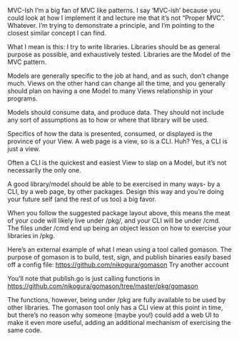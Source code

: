 MVC-Ish
I’m a big fan of MVC like patterns.  I say ‘MVC-ish’ because you could look at how I implement it and lecture me that it’s not “Proper MVC”.  Whatever.  I’m trying to demonstrate a principle, and I’m pointing to the closest similar concept I can find.

What I mean is this:  I try to write libraries.  Libraries should be as general purpose as possible, and exhaustively tested.  Libraries are the Model of the MVC pattern.  

Models are generally specific to the job at hand, and as such, don’t change much.  Views on the other hand can change all the time, and you generally should plan on having a one Model to many Views relationship in your programs.

Models should consume data, and produce data.  They should not include any sort of assumptions as to how or where that library will be used.

Specifics of how the data is presented, consumed, or displayed is the province of your View.  A web page is a view, so is a CLI.  Huh?  Yes, a CLI is just a view.

Often a CLI is the quickest and easiest View to slap on a Model, but it’s not necessarily the only one.

A good library/model should be able to be exercised in many ways- by a CLI, by a web page, by other packages.  Design this way and you’re doing your future self (and the rest of us too) a big favor.

When you follow the suggested package layout above, this means the meat of your code will likely live under /pkg/<name>, and your CLI will be under /cmd.  The files under /cmd end up being an object lesson on how to exercise your libraries in /pkg.

Here’s an external example of what I mean using a tool called gomason.  The purpose of gomason is to build, test, sign, and publish binaries easily based off a config file:  https://github.com/nikogura/gomason
Try another account

You’ll note that publish.go  is just calling functions in https://github.com/nikogura/gomason/tree/master/pkg/gomason

The functions, however, being under /pkg are fully available to be used by other libraries.  The gomason tool only has a CLI view at this point in time, but there’s no reason why someone (maybe you!) could add a web UI to make it even more useful, adding an additional mechanism of exercising the same code.